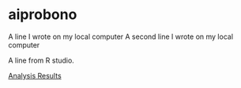 # aiprobono
A line I wrote on my local computer
A second line I wrote on my local computer

A line from R studio.

[Analysis Results](https://ia-nechaev.github.io/aiprobono/bibliometrix/br%20social%20capabilities%20(scopus).nb.html)
